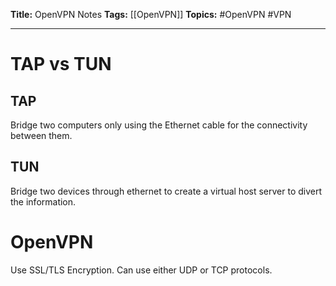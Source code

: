 **Title:** OpenVPN Notes
**Tags:** [[OpenVPN]]
**Topics:** #OpenVPN #VPN 

---
# TAP vs TUN
## TAP
Bridge two computers only using the Ethernet cable for the connectivity between them.

## TUN
Bridge two devices through ethernet to create a virtual host server to divert the information.
# OpenVPN
Use SSL/TLS Encryption. Can use either UDP or TCP protocols.

